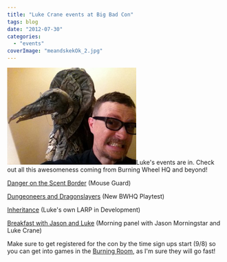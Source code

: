 ```yaml
---
title: "Luke Crane events at Big Bad Con"
tags: blog
date: "2012-07-30"
categories: 
  - "events"
coverImage: "meandskekOk_2.jpg"
---
```


[![](/images/meandskekOk_2-300x225.jpg "meandskekOk_2")](http://www.bigbadcon.com/wp-content/uploads/2012/07/meandskekOk_2.jpg)Luke's events are in. Check out all this awesomeness coming from Burning Wheel HQ and beyond!

[Danger on the Scent Border](http://www.bigbadcon.com/events/danger-on-the-scent-border/ "Danger on the Scent Border") (Mouse Guard)

[Dungeoneers and Dragonslayers](http://www.bigbadcon.com/events/dungeoneers-dragonslayers-playtest/ "Dungeoneers & Dragonslayers – Playtest") (New BWHQ Playtest)

[Inheritance](http://www.bigbadcon.com/events/inheritance/ "Inheritance") (Luke's own LARP in Development)

[Breakfast with Jason and Luke](http://www.bigbadcon.com/events/breakfast-with-jason-and-luke/ "Breakfast with Jason and Luke") (Morning panel with Jason Morningstar and Luke Crane)

Make sure to get registered for the con by the time sign ups start (9/8) so you can get into games in the [Burning Room](http://www.bigbadcon.com/little-red-is-on-fire/ "Little Red is on Fire!"), as I'm sure they will go fast!
